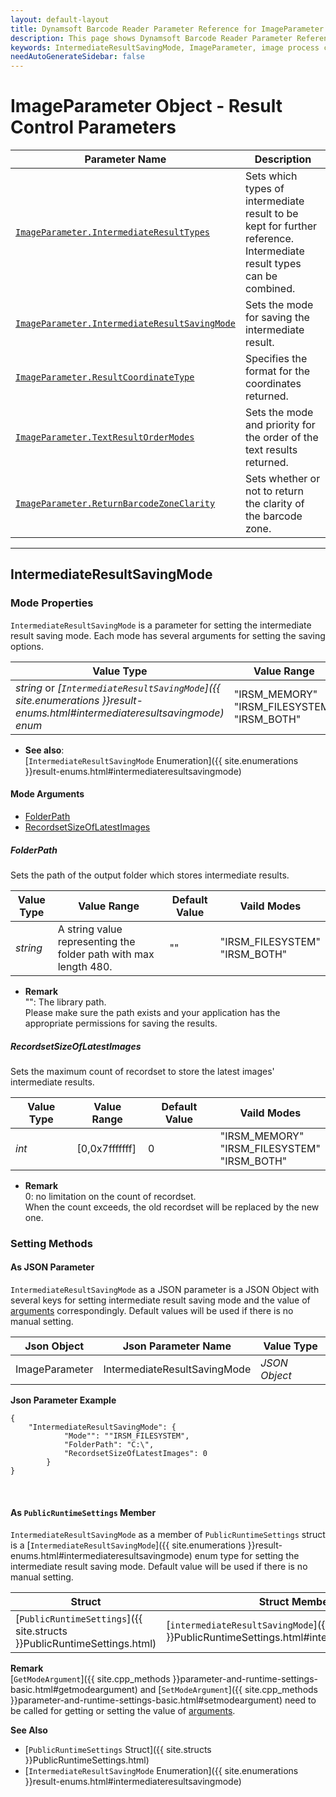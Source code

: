 ```yaml
---
layout: default-layout
title: Dynamsoft Barcode Reader Parameter Reference for ImageParameter Object - IntermediateResultSavingMode
description: This page shows Dynamsoft Barcode Reader Parameter Reference for ImageParameter Object - IntermediateResultSavingMode.
keywords: IntermediateResultSavingMode, ImageParameter, image process control parameters, parameter reference, parameter
needAutoGenerateSidebar: false
---
```


# ImageParameter Object - Result Control Parameters

 | Parameter Name | Description |
 | -------------- | ----------- | 
 | [`ImageParameter.IntermediateResultTypes`](result-control.md#intermediateresulttypes) | Sets which types of intermediate result to be kept for further reference. Intermediate result types can be combined. | 
 | [`ImageParameter.IntermediateResultSavingMode`](#intermediateresultsavingmode) | Sets the mode for saving the intermediate result. | 
 | [`ImageParameter.ResultCoordinateType`](result-control.md#resultcoordinatetype) | Specifies the format for the coordinates returned. | 
 | [`ImageParameter.TextResultOrderModes`](TextResultOrderModes.md#textresultordermodes) | Sets the mode and priority for the order of the text results returned. | 
 | [`ImageParameter.ReturnBarcodeZoneClarity`](result-control.md#returnbarcodezoneclarity) | Sets whether or not to return the clarity of the barcode zone. |  

---

## IntermediateResultSavingMode

### Mode Properties
`IntermediateResultSavingMode` is a parameter for setting the intermediate result saving mode. Each mode has several arguments for setting the saving options.   

| Value Type | Value Range | Default Value |
| ---------- | ----------- | ------------- |
| *string* or *[`IntermediateResultSavingMode`]({{ site.enumerations }}result-enums.html#intermediateresultsavingmode) enum* | "IRSM_MEMORY"<br>"IRSM_FILESYSTEM"<br>"IRSM_BOTH" | "IRSM_MEMORY" |

- **See also**:   
    [`IntermediateResultSavingMode` Enumeration]({{ site.enumerations }}result-enums.html#intermediateresultsavingmode)  
    
#### Mode Arguments
- [FolderPath](#folderpath)
- [RecordsetSizeOfLatestImages](#recordsetsizeoflatestimages)
 
##### FolderPath 
Sets the path of the output folder which stores intermediate results.   

| Value Type | Value Range | Default Value | Vaild Modes | 
| ---------- | ----------- | ------------- | ----------- |
| *string* | A string value representing the folder path with max length 480. | "" | "IRSM_FILESYSTEM"<br>"IRSM_BOTH" |         

- **Remark**     
    "": The library path.    
    Please make sure the path exists and your application has the appropriate permissions for saving the results.   

##### RecordsetSizeOfLatestImages
Sets the maximum count of recordset to store the latest images' intermediate results.

| Value Type | Value Range | Default Value | Vaild Modes | 
| ---------- | ----------- | ------------- | ----------- |
| *int* | [0,0x7fffffff]  |  0 | "IRSM_MEMORY"<br>"IRSM_FILESYSTEM"<br>"IRSM_BOTH" | 

- **Remark**     
    0: no limitation on the count of recordset.   
    When the count exceeds, the old recordset will be replaced by the new one.

### Setting Methods

#### As JSON Parameter
`IntermediateResultSavingMode` as a JSON parameter is a JSON Object with several keys for setting intermediate result saving mode and the value of [arguments](#mode-arguments) correspondingly. Default values will be used if there is no manual setting.

| Json Object |	Json Parameter Name | Value Type |
| ----------- | ------------------- | ---------- |
| ImageParameter | IntermediateResultSavingMode | *JSON Object* |

**Json Parameter Example**   
```
{
    "IntermediateResultSavingMode": {
            "Mode"": ""IRSM_FILESYSTEM",
            "FolderPath": "C:\",
            "RecordsetSizeOfLatestImages": 0
        }
}
```

&nbsp;


#### As `PublicRuntimeSettings` Member
`IntermediateResultSavingMode` as a member of `PublicRuntimeSettings` struct is a [`IntermediateResultSavingMode`]({{ site.enumerations }}result-enums.html#intermediateresultsavingmode) enum type for setting the intermediate result saving mode. Default value will be used if there is no manual setting.

| Struct |	Struct Member Name | Value Type |
| ------ | ------------------ | ---------- |
| [`PublicRuntimeSettings`]({{ site.structs }}PublicRuntimeSettings.html) | [`intermediateResultSavingMode`]({{ site.structs }}PublicRuntimeSettings.html#intermediateresultsavingmode) | [`IntermediateResultSavingMode`]({{ site.enumerations }}result-enums.html#intermediateresultsavingmode) |

**Remark**   
[`GetModeArgument`]({{ site.cpp_methods }}parameter-and-runtime-settings-basic.html#getmodeargument) and [`SetModeArgument`]({{ site.cpp_methods }}parameter-and-runtime-settings-basic.html#setmodeargument) need to be called for getting or setting the value of [arguments](#mode-arguments).

**See Also**    
- [`PublicRuntimeSettings` Struct]({{ site.structs }}PublicRuntimeSettings.html)
- [`IntermediateResultSavingMode` Enumeration]({{ site.enumerations }}result-enums.html#intermediateresultsavingmode)


&nbsp;
